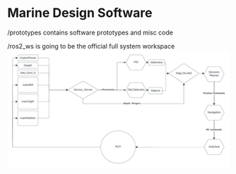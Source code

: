 # Marine Design Software
/prototypes contains software prototypes and misc code

/ros2_ws is going to be the official full system workspace
![diagram](diagrams/ros2_v2.png)
